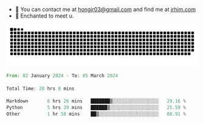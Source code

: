- 📧 You can contact me at hongjr03@gmail.com and find me at [jrhim.com](https://jrhim.com/)
- 💜 Enchanted to meet u.

![snake_animation](https://raw.githubusercontent.com/hongjr03/hongjr03/output/github-contribution-grid-snake.svg)

<!--START_SECTION:waka-->

```rust
From: 02 January 2024 - To: 05 March 2024

Total Time: 20 hrs 8 mins

Markdown       6 hrs 26 mins   ███████▒░░░░░░░░░░░░░░░░░   29.16 %
Python         5 hrs 39 mins   ██████▒░░░░░░░░░░░░░░░░░░   25.59 %
Other          1 hr 58 mins    ██▒░░░░░░░░░░░░░░░░░░░░░░   08.91 %
```

<!--END_SECTION:waka-->
